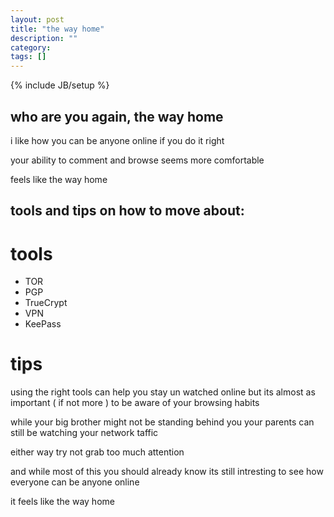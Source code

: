 ```yaml
---
layout: post
title: "the way home"
description: ""
category: 
tags: []
---
```

{% include JB/setup %}

## who are you again, the way home

i like how you can be anyone online if you do it right

your ability to comment and browse seems more comfortable

feels like the way home


## tools and tips on how to move about:

# tools

* TOR
* PGP
* TrueCrypt
* VPN
* KeePass

# tips

using the right tools can help you stay un watched online but its almost as important ( if not more ) to be aware of your browsing habits

while your big brother might not be standing behind you your parents can still be watching your network taffic

either way try not grab too much attention

and while most of this you should already know its still intresting to see how everyone can be anyone online

it feels like the way home


